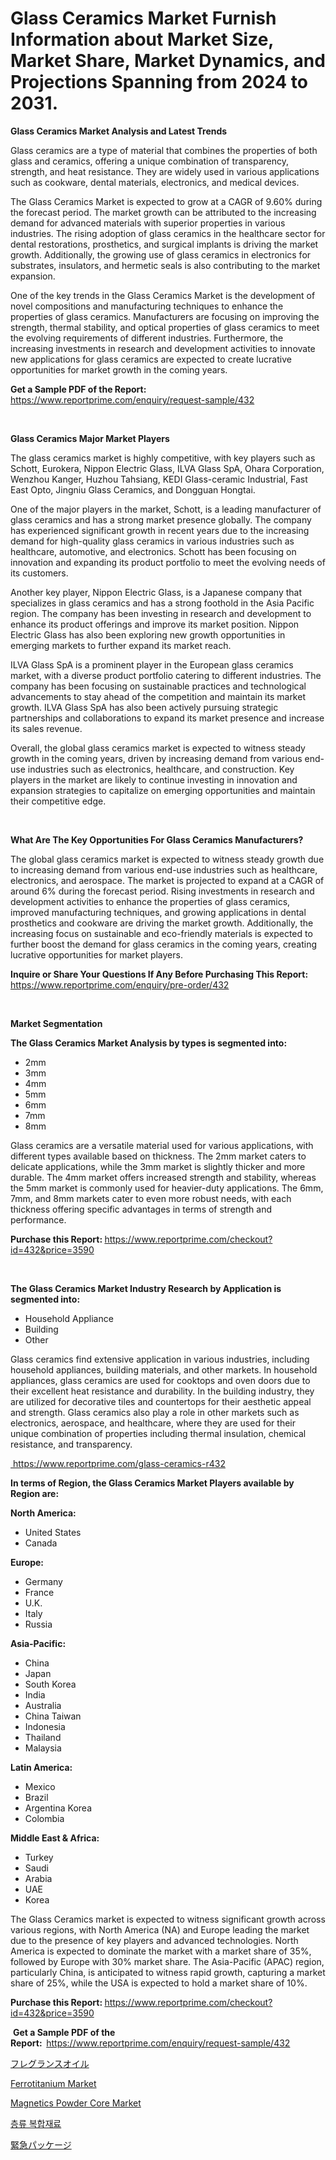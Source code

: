 <p><h1>Glass Ceramics Market Furnish Information about Market Size, Market Share, Market Dynamics, and Projections Spanning from 2024 to 2031.</h1></p><p><strong>Glass Ceramics Market Analysis and Latest Trends</strong></p>
<p><p>Glass ceramics are a type of material that combines the properties of both glass and ceramics, offering a unique combination of transparency, strength, and heat resistance. They are widely used in various applications such as cookware, dental materials, electronics, and medical devices.</p><p>The Glass Ceramics Market is expected to grow at a CAGR of 9.60% during the forecast period. The market growth can be attributed to the increasing demand for advanced materials with superior properties in various industries. The rising adoption of glass ceramics in the healthcare sector for dental restorations, prosthetics, and surgical implants is driving the market growth. Additionally, the growing use of glass ceramics in electronics for substrates, insulators, and hermetic seals is also contributing to the market expansion.</p><p>One of the key trends in the Glass Ceramics Market is the development of novel compositions and manufacturing techniques to enhance the properties of glass ceramics. Manufacturers are focusing on improving the strength, thermal stability, and optical properties of glass ceramics to meet the evolving requirements of different industries. Furthermore, the increasing investments in research and development activities to innovate new applications for glass ceramics are expected to create lucrative opportunities for market growth in the coming years.</p></p>
<p><strong>Get a Sample PDF of the Report:&nbsp;</strong> <a href="https://www.reportprime.com/enquiry/request-sample/432">https://www.reportprime.com/enquiry/request-sample/432</a></p>
<p>&nbsp;</p>
<p><strong>Glass Ceramics Major Market Players</strong></p>
<p><p>The glass ceramics market is highly competitive, with key players such as Schott, Eurokera, Nippon Electric Glass, ILVA Glass SpA, Ohara Corporation, Wenzhou Kanger, Huzhou Tahsiang, KEDI Glass-ceramic Industrial, Fast East Opto, Jingniu Glass Ceramics, and Dongguan Hongtai. </p><p>One of the major players in the market, Schott, is a leading manufacturer of glass ceramics and has a strong market presence globally. The company has experienced significant growth in recent years due to the increasing demand for high-quality glass ceramics in various industries such as healthcare, automotive, and electronics. Schott has been focusing on innovation and expanding its product portfolio to meet the evolving needs of its customers.</p><p>Another key player, Nippon Electric Glass, is a Japanese company that specializes in glass ceramics and has a strong foothold in the Asia Pacific region. The company has been investing in research and development to enhance its product offerings and improve its market position. Nippon Electric Glass has also been exploring new growth opportunities in emerging markets to further expand its market reach.</p><p>ILVA Glass SpA is a prominent player in the European glass ceramics market, with a diverse product portfolio catering to different industries. The company has been focusing on sustainable practices and technological advancements to stay ahead of the competition and maintain its market growth. ILVA Glass SpA has also been actively pursuing strategic partnerships and collaborations to expand its market presence and increase its sales revenue.</p><p>Overall, the global glass ceramics market is expected to witness steady growth in the coming years, driven by increasing demand from various end-use industries such as electronics, healthcare, and construction. Key players in the market are likely to continue investing in innovation and expansion strategies to capitalize on emerging opportunities and maintain their competitive edge.</p></p>
<p>&nbsp;</p>
<p><strong>What Are The Key Opportunities For Glass Ceramics Manufacturers?</strong></p>
<p><p>The global glass ceramics market is expected to witness steady growth due to increasing demand from various end-use industries such as healthcare, electronics, and aerospace. The market is projected to expand at a CAGR of around 6% during the forecast period. Rising investments in research and development activities to enhance the properties of glass ceramics, improved manufacturing techniques, and growing applications in dental prosthetics and cookware are driving the market growth. Additionally, the increasing focus on sustainable and eco-friendly materials is expected to further boost the demand for glass ceramics in the coming years, creating lucrative opportunities for market players.</p></p>
<p><strong>Inquire or Share Your Questions If Any Before Purchasing This Report:</strong> <a href="https://www.reportprime.com/enquiry/pre-order/432">https://www.reportprime.com/enquiry/pre-order/432</a></p>
<p>&nbsp;</p>
<p><strong>Market Segmentation</strong></p>
<p><strong>The Glass Ceramics Market Analysis by types is segmented into:</strong></p>
<p><ul><li>2mm</li><li>3mm</li><li>4mm</li><li>5mm</li><li>6mm</li><li>7mm</li><li>8mm</li></ul></p>
<p><p>Glass ceramics are a versatile material used for various applications, with different types available based on thickness. The 2mm market caters to delicate applications, while the 3mm market is slightly thicker and more durable. The 4mm market offers increased strength and stability, whereas the 5mm market is commonly used for heavier-duty applications. The 6mm, 7mm, and 8mm markets cater to even more robust needs, with each thickness offering specific advantages in terms of strength and performance.</p></p>
<p><strong>Purchase this Report:&nbsp;</strong><a href="https://www.reportprime.com/checkout?id=432&price=3590">https://www.reportprime.com/checkout?id=432&price=3590</a></p>
<p>&nbsp;</p>
<p><strong>The Glass Ceramics Market Industry Research by Application is segmented into:</strong></p>
<p><ul><li>Household Appliance</li><li>Building</li><li>Other</li></ul></p>
<p><p>Glass ceramics find extensive application in various industries, including household appliances, building materials, and other markets. In household appliances, glass ceramics are used for cooktops and oven doors due to their excellent heat resistance and durability. In the building industry, they are utilized for decorative tiles and countertops for their aesthetic appeal and strength. Glass ceramics also play a role in other markets such as electronics, aerospace, and healthcare, where they are used for their unique combination of properties including thermal insulation, chemical resistance, and transparency.</p></p>
<p><a href="https://www.reportprime.com/glass-ceramics-r432">&nbsp;https://www.reportprime.com/glass-ceramics-r432</a></p>
<p><strong>In terms of Region, the Glass Ceramics Market Players available by Region are:</strong></p>
<p>
    <p> <strong> North America: </strong>
        <ul>
            <li>United States</li>
            <li>Canada</li>
        </ul>
        </p> 
    <p> <strong> Europe: </strong>
        <ul>
            <li>Germany</li>
            <li>France</li>
            <li>U.K.</li>
            <li>Italy</li>
            <li>Russia</li>
        </ul>
        </p> 
    <p> <strong> Asia-Pacific: </strong>
        <ul>
            <li>China</li>
            <li>Japan</li>
            <li>South Korea</li>
            <li>India</li>
            <li>Australia</li>
            <li>China Taiwan</li>
            <li>Indonesia</li>
            <li>Thailand</li>
            <li>Malaysia</li>
        </ul>
        </p> 
    <p> <strong> Latin America: </strong>
        <ul>
            <li>Mexico</li>
            <li>Brazil</li>
            <li>Argentina Korea</li>
            <li>Colombia</li>
        </ul>
        </p> 
    <p> <strong> Middle East & Africa: </strong>
        <ul>
            <li>Turkey</li>
            <li>Saudi</li>
            <li>Arabia</li>
            <li>UAE</li>
            <li>Korea</li>
        </ul>
    </p>
    </p>
<p><p>The Glass Ceramics market is expected to witness significant growth across various regions, with North America (NA) and Europe leading the market due to the presence of key players and advanced technologies. North America is expected to dominate the market with a market share of 35%, followed by Europe with 30% market share. The Asia-Pacific (APAC) region, particularly China, is anticipated to witness rapid growth, capturing a market share of 25%, while the USA is expected to hold a market share of 10%.</p></p>
<p><strong>Purchase this Report: </strong><a href="https://www.reportprime.com/checkout?id=432&price=3590">https://www.reportprime.com/checkout?id=432&price=3590</a></p>
<p>&nbsp;<strong>Get a Sample PDF of the Report:&nbsp;&nbsp;</strong><a href="https://www.reportprime.com/enquiry/request-sample/432">https://www.reportprime.com/enquiry/request-sample/432</a></p>
<p><strong></strong></p>
<p><p><a href="https://medium.com/@amandasantosxavier51/%E3%83%95%E3%83%AC%E3%82%B0%E3%83%A9%E3%83%B3%E3%82%B9%E3%82%AA%E3%82%A4%E3%83%AB%E5%B8%82%E5%A0%B4%E3%81%AE%E5%8B%95%E5%90%91%E3%81%A8%E6%88%90%E9%95%B7%E3%83%89%E3%83%A9%E3%82%A4%E3%83%90%E3%83%BC%E3%82%92%E5%88%86%E6%9E%90%E3%81%97-2024%E5%B9%B4%E3%81%8B%E3%82%892031%E5%B9%B4%E3%81%BE%E3%81%A7%E3%81%AE%E4%BA%88%E6%B8%AC%E3%82%92%E8%A1%8C%E3%81%A3%E3%81%A6%E3%81%84%E3%81%BE%E3%81%99-91a80976064f">フレグランスオイル</a></p><p><a href="https://github.com/susanjprice2023/Market-Research-Report-List-2/blob/main/ferrotitanium-market.md">Ferrotitanium Market</a></p><p><a href="https://github.com/dmmanir420/Market-Research-Report-List-1/blob/main/magnetics-powder-core-market.md">Magnetics Powder Core Market</a></p><p><a href="https://medium.com/@satrioshop28_42877/%EA%B8%80%EB%A1%9C%EB%B2%8C-%EB%9D%BC%EB%AF%B8%EB%84%88-%EA%B0%80%EA%B3%B5-%EB%B3%B5%ED%95%A9-%EC%8B%9C%EC%9E%A5-%EC%8B%9C%EC%9E%A5-%EC%A0%90%EC%9C%A0%EC%9C%A8-%EC%8B%9C%EC%9E%A5-%EB%8F%99%ED%96%A5-%EB%B0%8F-%EB%AF%B8%EB%9E%98-%EC%84%B1%EC%9E%A5-%ED%83%90%EC%83%89-ba457cd2bdfa">층류 복합재료</a></p><p><a href="https://medium.com/@amandasantosxavier51/%E3%82%B0%E3%83%AD%E3%83%BC%E3%83%90%E3%83%AB%E7%B7%8A%E6%80%A5%E3%83%91%E3%83%83%E3%82%B1%E3%83%BC%E3%82%B8%E7%94%A3%E6%A5%AD%E3%81%AE%E8%AA%BF%E6%9F%BB%E3%83%AC%E3%83%9D%E3%83%BC%E3%83%88-%E7%AB%B6%E4%BA%89%E7%92%B0%E5%A2%83-%E5%B8%82%E5%A0%B4%E8%A6%8F%E6%A8%A1-%E5%9C%B0%E5%9F%9F%E3%81%AE%E7%8A%B6%E6%B3%81-%E3%81%8A%E3%82%88%E3%81%B32031%E5%B9%B4%E3%81%BE%E3%81%A7%E3%81%AE%E5%B1%95%E6%9C%9B%E4%BA%88%E6%B8%AC-0a96e82c685e">緊急パッケージ</a></p></p>